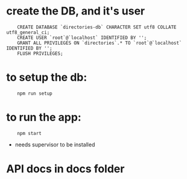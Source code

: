 # create the DB, and it's user
```
    CREATE DATABASE `directories-db` CHARACTER SET utf8 COLLATE utf8_general_ci;
    CREATE USER `root`@`localhost` IDENTIFIED BY '';
    GRANT ALL PRIVILEGES ON `directories`.* TO `root`@`localhost` IDENTIFIED BY '';
    FLUSH PRIVILEGES;
```

# to setup the db:
````
    npm run setup
````

# to run the app:
````
    npm start
````

* needs supervisor to be installed


# API docs in docs folder